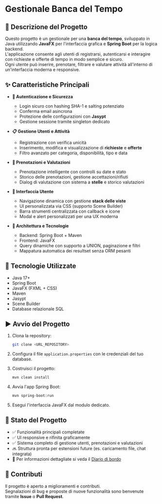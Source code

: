 # Gestionale Banca del Tempo

## 📌 Descrizione del Progetto

Questo progetto è un gestionale per una **banca del tempo**, sviluppato in Java utilizzando **JavaFX** per l'interfaccia grafica e **Spring Boot** per la logica backend.  
L'applicazione consente agli utenti di registrarsi, autenticarsi e interagire con richieste e offerte di tempo in modo semplice e sicuro.  
Ogni utente può inserire, prenotare, filtrare e valutare attività all'interno di un'interfaccia moderna e responsive.

## ✨ Caratteristiche Principali

- **🔐 Autenticazione e Sicurezza**
  - Login sicuro con hashing SHA-1 e salting potenziato
  - Conferma email asincrona
  - Protezione delle configurazioni con **Jasypt**
  - Gestione sessione tramite singleton dedicato

- **📋 Gestione Utenti e Attività**
  - Registrazione con verifica unicità
  - Inserimento, modifica e visualizzazione di **richieste** e **offerte**
  - Filtro avanzato per categoria, disponibilità, tipo e data

- **📆 Prenotazioni e Valutazioni**
  - Prenotazione intelligente con controlli su date e stato
  - Storico delle prenotazioni, gestione accettazioni/rifiuti
  - Dialog di valutazione con sistema a **stelle** e storico valutazioni

- **🎨 Interfaccia Utente**
  - Navigazione dinamica con gestione **stack delle viste**
  - UI personalizzata via CSS (supporto Scene Builder)
  - Barra strumenti centralizzata con callback e icone
  - Modal e alert personalizzati per una UX moderna

- **🧠 Architettura e Tecnologie**
  - Backend: Spring Boot + Maven
  - Frontend: JavaFX
  - Query dinamiche con supporto a UNION, paginazione e filtri
  - Mappatura automatica dei resultset senza ORM pesanti

## 🔧 Tecnologie Utilizzate

- Java 17+
- Spring Boot
- JavaFX (FXML + CSS)
- Maven
- Jasypt
- Scene Builder
- Database relazionale SQL

## ▶️ Avvio del Progetto

1. Clona la repository:

   ```bash
   git clone <URL_REPOSITORY>
   
2. Configura il file `application.properties` con le credenziali del tuo database.

3. Costruisci il progetto:

   ```bash
   mvn clean install

4. Avvia l'app Spring Boot:

   ```bash
   mvn spring-boot:run

5. Esegui l'interfaccia JavaFX dal modulo dedicato.

## 🚧 Stato del Progetto

- ✅ Funzionalità principali completate  
- ✅ UI responsive e rifinita graficamente  
- ✅ Sistema completo di gestione utenti, prenotazioni e valutazioni  
- 🔜 Struttura pronta per estensioni future (es. caricamento file, chat integrata)
- 📖 Per informazioni dettagliate si veda il [Diario di bordo](https://docs.google.com/document/d/1x5f1vJL4mZGq9r8KXKJBMpCD_TA34Gx0v_Ca7TCMtXQ/edit?usp=sharing)

## 🤝 Contributi

Il progetto è aperto a miglioramenti e contributi.  
Segnalazioni di bug e proposte di nuove funzionalità sono benvenute tramite **Issue** o **Pull Request**.
